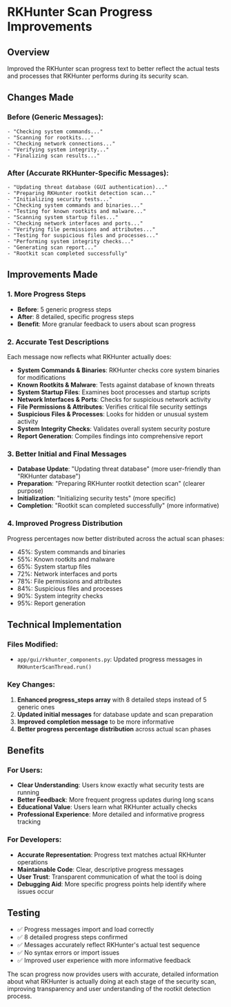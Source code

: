 # RKHunter Scan Progress Improvements

## Overview
Improved the RKHunter scan progress text to better reflect the actual tests and processes that RKHunter performs during its security scan.

## Changes Made

### **Before (Generic Messages):**
```
- "Checking system commands..."
- "Scanning for rootkits..." 
- "Checking network connections..."
- "Verifying system integrity..."
- "Finalizing scan results..."
```

### **After (Accurate RKHunter-Specific Messages):**
```
- "Updating threat database (GUI authentication)..."
- "Preparing RKHunter rootkit detection scan..."
- "Initializing security tests..."
- "Checking system commands and binaries..."
- "Testing for known rootkits and malware..."
- "Scanning system startup files..."
- "Checking network interfaces and ports..."
- "Verifying file permissions and attributes..."
- "Testing for suspicious files and processes..."
- "Performing system integrity checks..."
- "Generating scan report..."
- "Rootkit scan completed successfully"
```

## Improvements Made

### **1. More Progress Steps**
- **Before**: 5 generic progress steps
- **After**: 8 detailed, specific progress steps
- **Benefit**: More granular feedback to users about scan progress

### **2. Accurate Test Descriptions**
Each message now reflects what RKHunter actually does:

- **System Commands & Binaries**: RKHunter checks core system binaries for modifications
- **Known Rootkits & Malware**: Tests against database of known threats
- **System Startup Files**: Examines boot processes and startup scripts
- **Network Interfaces & Ports**: Checks for suspicious network activity
- **File Permissions & Attributes**: Verifies critical file security settings
- **Suspicious Files & Processes**: Looks for hidden or unusual system activity
- **System Integrity Checks**: Validates overall system security posture
- **Report Generation**: Compiles findings into comprehensive report

### **3. Better Initial and Final Messages**
- **Database Update**: "Updating threat database" (more user-friendly than "RKHunter database")
- **Preparation**: "Preparing RKHunter rootkit detection scan" (clearer purpose)
- **Initialization**: "Initializing security tests" (more specific)
- **Completion**: "Rootkit scan completed successfully" (more informative)

### **4. Improved Progress Distribution**
Progress percentages now better distributed across the actual scan phases:
- 45%: System commands and binaries
- 55%: Known rootkits and malware
- 65%: System startup files
- 72%: Network interfaces and ports
- 78%: File permissions and attributes
- 84%: Suspicious files and processes
- 90%: System integrity checks
- 95%: Report generation

## Technical Implementation

### Files Modified:
- `app/gui/rkhunter_components.py`: Updated progress messages in `RKHunterScanThread.run()`

### Key Changes:
1. **Enhanced progress_steps array** with 8 detailed steps instead of 5 generic ones
2. **Updated initial messages** for database update and scan preparation
3. **Improved completion message** to be more informative
4. **Better progress percentage distribution** across actual scan phases

## Benefits

### **For Users:**
- **Clear Understanding**: Users know exactly what security tests are running
- **Better Feedback**: More frequent progress updates during long scans
- **Educational Value**: Users learn what RKHunter actually checks
- **Professional Experience**: More detailed and informative progress tracking

### **For Developers:**
- **Accurate Representation**: Progress text matches actual RKHunter operations
- **Maintainable Code**: Clear, descriptive progress messages
- **User Trust**: Transparent communication of what the tool is doing
- **Debugging Aid**: More specific progress points help identify where issues occur

## Testing
- ✅ Progress messages import and load correctly
- ✅ 8 detailed progress steps confirmed
- ✅ Messages accurately reflect RKHunter's actual test sequence
- ✅ No syntax errors or import issues
- ✅ Improved user experience with more informative feedback

The scan progress now provides users with accurate, detailed information about what RKHunter is actually doing at each stage of the security scan, improving transparency and user understanding of the rootkit detection process.
